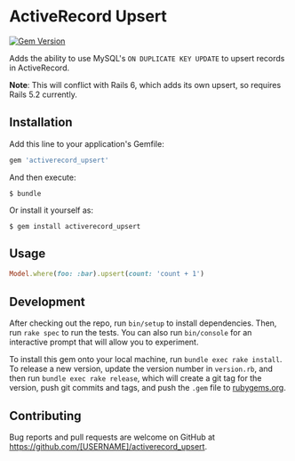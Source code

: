 # ActiveRecord Upsert

[![Gem Version](https://badge.fury.io/rb/activerecord_upsert.svg)](https://badge.fury.io/rb/activerecord_upsert)

Adds the ability to use MySQL's `ON DUPLICATE KEY UPDATE` to upsert records in ActiveRecord.

**Note**: This will conflict with Rails 6, which adds its own upsert, so requires Rails 5.2 currently. 

## Installation

Add this line to your application's Gemfile:

```ruby
gem 'activerecord_upsert'
```

And then execute:

    $ bundle

Or install it yourself as:

    $ gem install activerecord_upsert

## Usage

```ruby
Model.where(foo: :bar).upsert(count: 'count + 1')
```

## Development

After checking out the repo, run `bin/setup` to install dependencies. Then, run `rake spec` to run the tests. You can also run `bin/console` for an interactive prompt that will allow you to experiment.

To install this gem onto your local machine, run `bundle exec rake install`. To release a new version, update the version number in `version.rb`, and then run `bundle exec rake release`, which will create a git tag for the version, push git commits and tags, and push the `.gem` file to [rubygems.org](https://rubygems.org).

## Contributing

Bug reports and pull requests are welcome on GitHub at https://github.com/[USERNAME]/activerecord_upsert.
